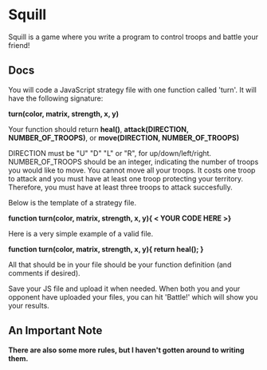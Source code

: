 # Squill

Squill is a game where you write a program to control troops and battle your friend! 

## Docs

You will code a JavaScript strategy file with one function called 'turn'. It will have the following signature: 

**turn(color, matrix, strength, x, y)**


Your function should return **heal()**, **attack(DIRECTION, NUMBER_OF_TROOPS)**, or **move(DIRECTION, NUMBER_OF_TROOPS)**


DIRECTION must be "U" "D" "L" or "R", for up/down/left/right.
NUMBER_OF_TROOPS should be an integer, indicating the number of troops you would like to move. You cannot move all your troops. It costs one troop to attack and you must have at least one troop protecting your territory. Therefore, you must have at least three troops to attack succesfully.


Below is the template of a strategy file.

**function turn(color, matrix, strength, x, y){ < YOUR CODE HERE >}**

Here is a very simple example of a valid file.

**function turn(color, matrix, strength, x, y){ return heal(); }**

All that should be in your file should be your function definition (and comments if desired).


Save your JS file and upload it when needed. When both you and your opponent have uploaded your files, you can hit 'Battle!' which will show you your results.

## An Important Note
**There are also some more rules, but I haven't gotten around to writing them.**
